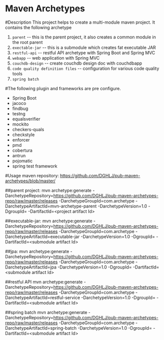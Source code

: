 Maven Archetypes
========================

#Description
This project helps to create a multi-module maven project. It contains the following archetype
  1. `parent` -- this is the parent project, it also creates a common module in the root parent
  2. `exectable-jar` -- this is a submodule which creates fat executable JAR
  3. `restful-api` -- restful API archetype with Spring Boot and Spring MVC
  4. `webapp` -- web application with Spring MVC
  5. `couchdb-design` -- create couchdb design doc with couchdbapp
  6. `code quality definition files` -- configuration for various code quality tools      
  7. `spring batch `

#The following plugin and frameworks are pre configure. 
-  Spring Boot   
-  jacoco   
-  findbug   
-  testng   
-  equalsverifier  
-  mockito  
-  checkers-quals  
-  checkstyle   
-  enforcer   
-  pmd   
-  cobertura    
-  antrun   
-  pojomatic   
-  spring test framework   
 
#Usage 
maven repository: https://github.com/DGHLJ/pub-maven-archetypes/blob/master/

##parent project:
mvn archetype:generate -DarchetypeRepository=https://github.com/DGHLJ/pub-maven-archetypes-repo/raw/master/releases 	-DarchetypeGroupId=com.archetype -DarchetypeArtifactId=mvn-archetype-parent -DarchetypeVersion=1.0 -DgroupId=<project group id> -DartifactId=&lt;project artifact Id&gt;

##executable-jar: 
mvn archetype:generate -DarchetypeRepository=https://github.com/DGHLJ/pub-maven-archetypes-repo/raw/master/releases -DarchetypeGroupId=com.archetype -DarchetypeArtifactId=executable-jar -DarchetypeVersion=1.0 -DgroupId=<submodule group id> -DartifactId=&lt;submodule artifact Id&gt;

##jpa:
mvn archetype:generate -DarchetypeRepository=https://github.com/DGHLJ/pub-maven-archetypes-repo/raw/master/releases -DarchetypeGroupId=com.archetype -DarchetypeArtifactId=jpa -DarchetypeVersion=1.0 -DgroupId=<submodule group id> -DartifactId=&lt;submodule artifact Id&gt;

##restful API
mvn archetype:generate -DarchetypeRepository=https://github.com/DGHLJ/pub-maven-archetypes-repo/raw/master/releases -DarchetypeGroupId=com.archetype -DarchetypeArtifactId=restful-service -DarchetypeVersion=1.0 -DgroupId=<submodule group id> -DartifactId=&lt;submodule artifact Id&gt;

##spring batch
mvn archetype:generate -DarchetypeRepository=https://github.com/DGHLJ/pub-maven-archetypes-repo/raw/master/releases -DarchetypeGroupId=com.archetype -DarchetypeArtifactId=spring-batch -DarchetypeVersion=1.0 -DgroupId=<submodule group id> -DartifactId=&lt;submodule artifact Id&gt;
